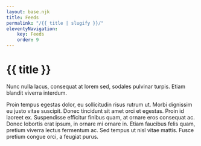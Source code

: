 ```yaml
---
layout: base.njk
title: Feeds
permalink: "/{{ title | slugify }}/"
eleventyNavigation:
    key: Feeds
    order: 9
---
```


# {{ title }}

Nunc nulla lacus, consequat at lorem sed, sodales pulvinar turpis. Etiam blandit viverra interdum.

Proin tempus egestas dolor, eu sollicitudin risus rutrum ut. Morbi dignissim eu justo vitae suscipit. Donec tincidunt sit amet orci et egestas. Proin id laoreet ex. Suspendisse efficitur finibus quam, at ornare eros consequat ac. Donec lobortis erat ipsum, in ornare mi ornare in. Etiam faucibus felis quam, pretium viverra lectus fermentum ac. Sed tempus ut nisl vitae mattis. Fusce pretium congue orci, a feugiat purus. 